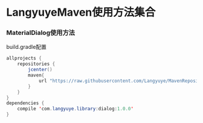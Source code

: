 # LangyuyeMaven使用方法集合
### MaterialDialog使用方法
build.gradle配置
```java
allprojects {
    repositories {
        jcenter()
        maven{
            url "https://raw.githubusercontent.com/Langyuye/MavenRepository/master"
        }
    }
}
dependencies {
    compile 'com.langyuye.library:dialog:1.0.0'
}
```
